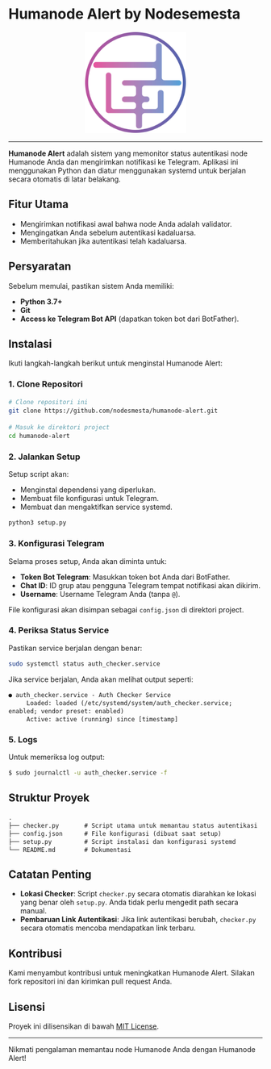 # Humanode Alert by Nodesemesta

<p align="center">
  <img src="NodeSemesta.png" alt="Humanode Alert Logo" width="200">
</p>

---

**Humanode Alert** adalah sistem yang memonitor status autentikasi node Humanode Anda dan mengirimkan notifikasi ke Telegram. Aplikasi ini menggunakan Python dan diatur menggunakan systemd untuk berjalan secara otomatis di latar belakang.

## Fitur Utama
- Mengirimkan notifikasi awal bahwa node Anda adalah validator.
- Mengingatkan Anda sebelum autentikasi kadaluarsa.
- Memberitahukan jika autentikasi telah kadaluarsa.

## Persyaratan
Sebelum memulai, pastikan sistem Anda memiliki:
- **Python 3.7+**
- **Git**
- **Access ke Telegram Bot API** (dapatkan token bot dari BotFather).

## Instalasi
Ikuti langkah-langkah berikut untuk menginstal Humanode Alert:

### 1. Clone Repositori
```bash
# Clone repositori ini
git clone https://github.com/nodesmesta/humanode-alert.git

# Masuk ke direktori project
cd humanode-alert
```

### 2. Jalankan Setup
Setup script akan:
- Menginstal dependensi yang diperlukan.
- Membuat file konfigurasi untuk Telegram.
- Membuat dan mengaktifkan service systemd.

```bash
python3 setup.py
```

### 3. Konfigurasi Telegram
Selama proses setup, Anda akan diminta untuk:
- **Token Bot Telegram**: Masukkan token bot Anda dari BotFather.
- **Chat ID**: ID grup atau pengguna Telegram tempat notifikasi akan dikirim.
- **Username**: Username Telegram Anda (tanpa `@`).

File konfigurasi akan disimpan sebagai `config.json` di direktori project.

### 4. Periksa Status Service
Pastikan service berjalan dengan benar:
```bash
sudo systemctl status auth_checker.service
```

Jika service berjalan, Anda akan melihat output seperti:
```
● auth_checker.service - Auth Checker Service
     Loaded: loaded (/etc/systemd/system/auth_checker.service; enabled; vendor preset: enabled)
     Active: active (running) since [timestamp]
```

### 5. Logs
Untuk memeriksa log output:
```bash
$ sudo journalctl -u auth_checker.service -f
```

## Struktur Proyek
```
.
├── checker.py       # Script utama untuk memantau status autentikasi
├── config.json      # File konfigurasi (dibuat saat setup)
├── setup.py         # Script instalasi dan konfigurasi systemd
└── README.md        # Dokumentasi
```

## Catatan Penting
- **Lokasi Checker**: Script `checker.py` secara otomatis diarahkan ke lokasi yang benar oleh `setup.py`. Anda tidak perlu mengedit path secara manual.
- **Pembaruan Link Autentikasi**: Jika link autentikasi berubah, `checker.py` secara otomatis mencoba mendapatkan link terbaru.

## Kontribusi
Kami menyambut kontribusi untuk meningkatkan Humanode Alert. Silakan fork repositori ini dan kirimkan pull request Anda.

## Lisensi
Proyek ini dilisensikan di bawah [MIT License](LICENSE).

---

Nikmati pengalaman memantau node Humanode Anda dengan Humanode Alert!

